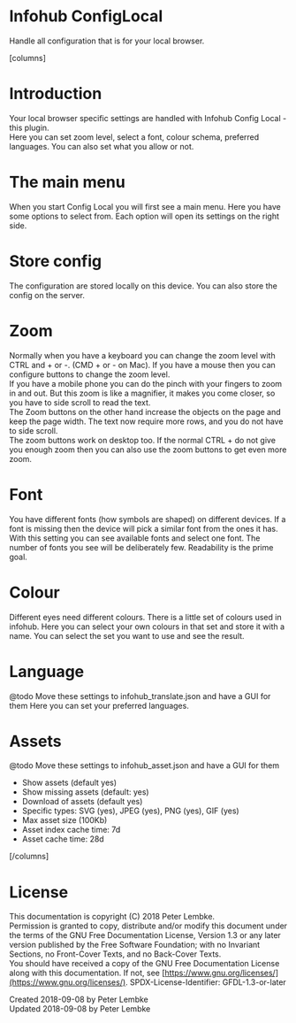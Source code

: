 # Infohub ConfigLocal

Handle all configuration that is for your local browser.

[columns]

# Introduction

Your local browser specific settings are handled with Infohub Config Local - this plugin.  
Here you can set zoom level, select a font, colour schema, preferred languages. You can also set what you allow or not.

# The main menu

When you start Config Local you will first see a main menu. Here you have some options to select from. Each option will
open its settings on the right side.

# Store config

The configuration are stored locally on this device. You can also store the config on the server.

# Zoom

Normally when you have a keyboard you can change the zoom level with CTRL and + or -. (CMD + or - on Mac). If you have a
mouse then you can configure buttons to change the zoom level.  
If you have a mobile phone you can do the pinch with your fingers to zoom in and out. But this zoom is like a magnifier,
it makes you come closer, so you have to side scroll to read the text.  
The Zoom buttons on the other hand increase the objects on the page and keep the page width. The text now require more rows, and you do not have to side scroll.  
The zoom buttons work on desktop too. If the normal CTRL + do not give you enough zoom then you can also use the zoom
buttons to get even more zoom.

# Font

You have different fonts (how symbols are shaped) on different devices. If a font is missing then the device will pick a
similar font from the ones it has.  
With this setting you can see available fonts and select one font. The number of fonts you see will be deliberately few.
Readability is the prime goal.

# Colour

Different eyes need different colours. There is a little set of colours used in infohub. Here you can select your own
colours in that set and store it with a name. You can select the set you want to use and see the result.

# Language

@todo Move these settings to infohub_translate.json and have a GUI for them Here you can set your preferred languages.

# Assets

@todo Move these settings to infohub_asset.json and have a GUI for them

* Show assets (default yes)
* Show missing assets (default: yes)
* Download of assets (default yes)
* Specific types: SVG (yes), JPEG (yes), PNG (yes), GIF (yes)
* Max asset size (100Kb)
* Asset index cache time: 7d
* Asset cache time: 28d

[/columns]

# License

This documentation is copyright (C) 2018 Peter Lembke.  
Permission is granted to copy, distribute and/or modify this document under the terms of the GNU Free Documentation
License, Version 1.3 or any later version published by the Free Software Foundation; with no Invariant Sections, no
Front-Cover Texts, and no Back-Cover Texts.  
You should have received a copy of the GNU Free Documentation License along with this documentation. If not,
see [https://www.gnu.org/licenses/](https://www.gnu.org/licenses/). SPDX-License-Identifier: GFDL-1.3-or-later

Created 2018-09-08 by Peter Lembke  
Updated 2018-09-08 by Peter Lembke  
